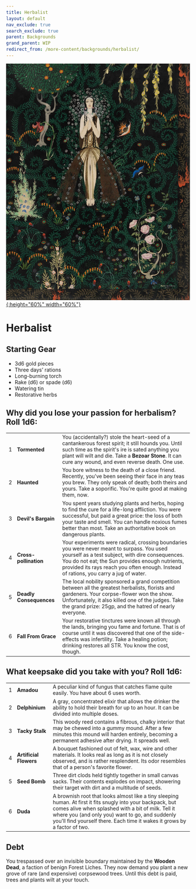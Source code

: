 ```yaml
---
title: Herbalist
layout: default
nav_exclude: true
search_exclude: true
parent: Backgrounds
grand_parent: WIP
redirect_from: /more-content/backgrounds/herbalist/
---
```


[![Alt text](/img/backgrounds/herbalist.jpg "East of the Sun and West of the Moon, illustrated by Kay Nielsen"){:height="60%" width="60%"}](/img/backgrounds/herbalist.jpg)

# Herbalist

## Starting Gear

- 3d6 gold pieces
- Three days’ rations
- Long-burning torch
- Rake (d6) or spade (d6)
- Watering tin
- Restorative herbs

## Why did you lose your passion for herbalism? Roll 1d6:

|      |                 |                                                              |
| ---- | --------------- | ------------------------------------------------------------ |
| 1    | **Tormented**   | You (accidentally?) stole the heart-seed of a cantankerous forest spirit; it still hounds you. Until such time as the spirit's ire is sated anything you plant will wilt and die. Take a **Bezoar Stone**. It can cure any wound, and even reverse death. One use. |
| 2    | **Haunted**     | You bore witness to the death of a close friend. Recently, you've been seeing their face in any teas you brew. They only speak of death; both theirs and yours. Take a soporific. You're quite good at making them, now.  |
| 3    | **Devil's Bargain**   | You spent years studying plants and herbs, hoping to find the cure for a life-long affliction. You were successful, but paid a great price: the loss of both your taste and smell. You can handle noxious fumes better than most. Take an authoritative book on dangerous plants.  |
| 4    | **Cross-pollination**    | Your experiments were radical, crossing boundaries you were never meant to surpass. You used yourself as a test subject, with dire consequences. You do not eat; the Sun provides enough nutrients, provided its rays reach you often enough. Instead of rations, you carry a jug of water.  |
| 5    | **Deadly Consequences** | The local nobility sponsored a grand competition between all the greatest herbalists, florists and gardeners. Your corpse-flower won the show. Unfortunately, it also killed one of the judges. Take the grand prize: 25gp, and the hatred of nearly everyone. |
| 6    | **Fall From Grace**    | Your restorative tinctures were known all through the lands, bringing you fame and fortune. That is of course until it was discovered that one of the side-effects was infertility. Take a healing potion; drinking restores all STR. You know the cost, though.    |

## What keepsake did you take with you? Roll 1d6:

|      |                       |                                                              |
| ---- | --------------------- | ------------------------------------------------------------ |
| 1    | **Amadou**            | A peculiar kind of fungus that catches flame quite easily. You have about 6 uses worth. |
| 2    | **Delphinium**        | A gray, concentrated elixir that allows the drinker the ability to hold their breath for up to an hour. It can be divided into multiple doses.  |
| 3    | **Tacky Stalk**       | This woody reed contains a fibrous, chalky interior that may be chewed into a gummy mound. After a few minutes this mound will harden entirely, becoming a permanent adhesive after drying. It spreads well. |
| 4    | **Artificial Flowers** | A bouquet fashioned out of felt, wax, wire and other materials. It looks real as long as it is not closely observed, and is rather resplendent. Its odor resembles that of a person's favorite flower. |
| 5    | **Seed Bomb**         | Three dirt clods held tightly together in small canvas sacks. Their contents explodes on impact, showering their target with dirt and a multitude of seeds. |
| 6    | **Duda**          | A brownish root that looks almost like a tiny sleeping human. At first it fits snugly into your backpack, but comes alive when splashed with a bit of milk. Tell it where you (and only you) want to go, and suddenly you'll find yourself there. Each time it wakes it grows by a factor of two. |

## Debt
You trespassed over an invisible boundary maintained by the **Wooden Dead**, a faction of benign Forest Liches. They now demand you plant a new grove of rare (and expensive) corpsewood trees. Until this debt is paid, trees and plants wilt at your touch.  
